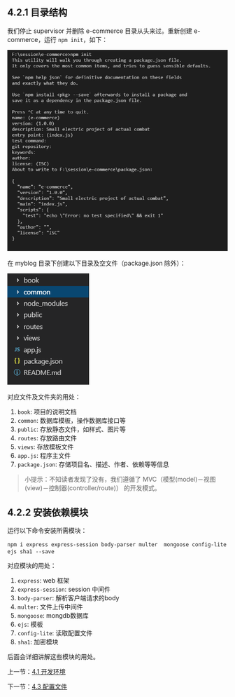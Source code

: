 ## 4.2.1 目录结构

我们停止 supervisor 并删除 e-commerce 目录从头来过。重新创建 e-commerce，运行 `npm init`，如下：

![](./img/4.2.1.png)

在 myblog 目录下创建以下目录及空文件（package.json 除外）：

![](./img/4.2.2.png)

对应文件及文件夹的用处：

1. `book`: 项目的说明文档 
2. `common`: 数据库模板，操作数据库接口等
2. `public`: 存放静态文件，如样式、图片等
3. `routes`: 存放路由文件
4. `views`: 存放模板文件
5. `app.js`: 程序主文件
6. `package.json`: 存储项目名、描述、作者、依赖等等信息


> 小提示：不知读者发现了没有，我们遵循了 MVC（模型(model)－视图(view)－控制器(controller/route)） 的开发模式。

## 4.2.2 安装依赖模块 

运行以下命令安装所需模块：

```
npm i express express-session body-parser multer  mongoose config-lite ejs sha1 --save
```

对应模块的用处：

1. `express`: web 框架
2. `express-session`: session 中间件
3. `body-parser`: 解析客户端请求的body
4. `multer`: 文件上传中间件
5. `mongoose`: mongdb数据库
6. `ejs`: 模板
7. `config-lite`: 读取配置文件
8. `sha1`: 加密模块


后面会详细讲解这些模块的用处。

上一节：[4.1 开发环境](https://github.com/nswbmw/N-blog/blob/master/book/4.1%20%E5%BC%80%E5%8F%91%E7%8E%AF%E5%A2%83.md)

下一节：[4.3 配置文件](https://github.com/nswbmw/N-blog/blob/master/book/4.3%20%E9%85%8D%E7%BD%AE%E6%96%87%E4%BB%B6.md)
